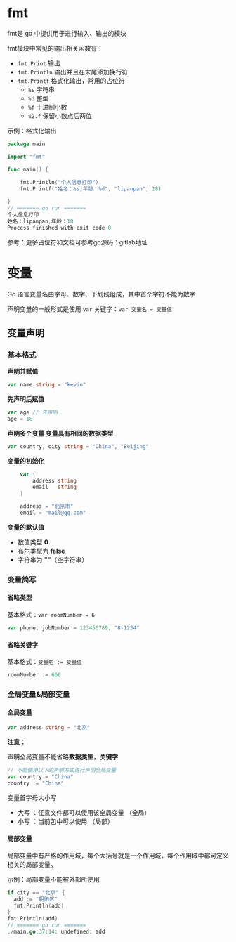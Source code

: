 

# fmt 

fmt是 go 中提供用于进行输入、输出的模块

fmt模块中常见的输出相关函数有：

+ `fmt.Print` 输出
+ `fmt.Println` 输出并且在末尾添加换行符
+ `fmt.Printf` 格式化输出，常用的占位符
  + `%s`  字符串
  + `%d`  整型
  + `%f`  十进制小数
  + `%2.f`  保留小数点后两位

示例：格式化输出

```go
package main

import "fmt"

func main() {
	
	fmt.Println("个人信息打印")
	fmt.Printf("姓名：%s,年龄：%d", "lipanpan", 18)

}
// ======= go run =======
个人信息打印
姓名：lipanpan,年龄：18
Process finished with exit code 0
```

参考：更多占位符和文档可参考go源码：gitlab地址



# 变量

Go 语言变量名由字母、数字、下划线组成，其中首个字符不能为数字

声明变量的一般形式是使用 `var` 关键字：`var 变量名 = 变量值`

## 变量声明

### 基本格式

**声明并赋值**

```go
var name string = "kevin"
```

**先声明后赋值**

```go
var age // 先声明
age = 18
```

**声明多个变量 变量具有相同的数据类型**

```go
var country, city string = "China", "Beijing"
```

**变量的初始化**

```go
	var (
		address string
		email   string
	)

	address = "北京市"
	email = "mail@qq.com"

```

**变量的默认值**

- 数值类型  **0**
- 布尔类型为 **false**
- 字符串为 **""**（空字符串）

### 变量简写

#### 省略类型 

基本格式：`var roomNumber = 6`

```go
var phone, jobNumber = 123456789, "8-1234"
```

#### 省略关键字

基本格式：`变量名 := 变量值 `

```go
roomNumber := 666
```

### 全局变量&局部变量

#### 全局变量

```go
var address string = "北京"
```

**注意：**

声明全局变量不能省略**数据类型**，**关键字**

```go
// 不能使用以下的声明方式进行声明全局变量
var country = "China"
country := "China"
```

变量首字母大小写

+ 大写 ：任意文件都可以使用该全局变量 （全局）
+ 小写 ：当前包中可以使用 （局部）

#### 局部变量

局部变量中有严格的作用域，每个大括号就是一个作用域，每个作用域中都可定义相关的局部变量。

示例：局部变量不能被外部所使用

```go
if city == "北京" {
  add := "朝阳区"
  fmt.Println(add)
}
fmt.Println(add)
// ======= go run =======
./main.go:37:14: undefined: add
```

